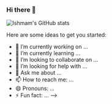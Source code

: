### Hi there 👋

![Ishmam's GitHub stats](https://github-readme-stats.vercel.app/api?username=Ishmam-Ruhan&show_icons=true&theme=radical&count_private=true)

Here are some ideas to get you started:

- 🔭 I’m currently working on ...
- 🌱 I’m currently learning ...
- 👯 I’m looking to collaborate on ...
- 🤔 I’m looking for help with ...
- 💬 Ask me about ...
- 📫 How to reach me: ...
- 😄 Pronouns: ...
- ⚡ Fun fact: ...
-->
